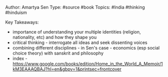 Author: Amartya Sen
Type: #source #book
Topics: #India #thinking #hinduism 

Key Takeaways:
- importance of understanding your multiple identities (religion, nationality, etc) and how they shape you
- critical thinking - interrogate all ideas and seek dissenting voices
- combining different disciplines - in Sen's case - economics (esp social choice theory) with sanskrit and philosophy 
- index - https://www.google.com/books/edition/Home_in_the_World_A_Memoir/1kM3EAAAQBAJ?hl=en&gbpv=1&printsec=frontcover


